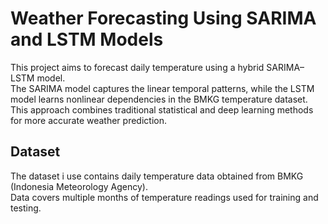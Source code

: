 # Weather Forecasting Using SARIMA and LSTM Models

This project aims to forecast daily temperature using a hybrid SARIMA–LSTM model.  
The SARIMA model captures the linear temporal patterns, while the LSTM model learns nonlinear dependencies in the BMKG temperature dataset.  
This approach combines traditional statistical and deep learning methods for more accurate weather prediction.

## Dataset
The dataset i use contains daily temperature data obtained from BMKG (Indonesia Meteorology Agency).  
Data covers multiple months of temperature readings used for training and testing.
